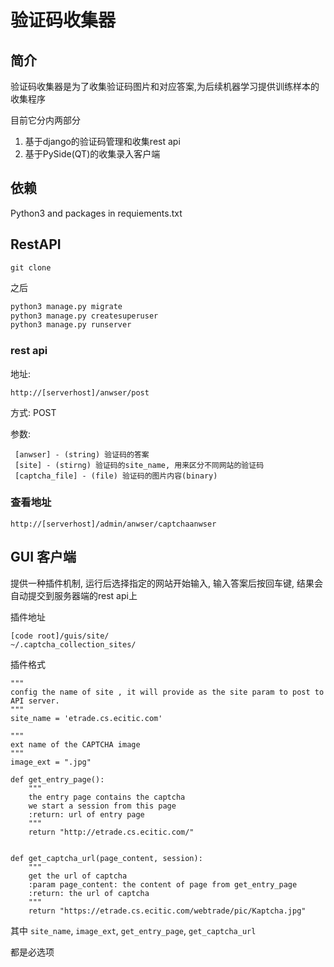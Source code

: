 验证码收集器
===============

简介
-----
验证码收集器是为了收集验证码图片和对应答案,为后续机器学习提供训练样本的收集程序

目前它分内两部分

1. 基于django的验证码管理和收集rest api
1. 基于PySide(QT)的收集录入客户端

依赖
-----
Python3 and packages in requiements.txt

RestAPI
---------

```git clone```

之后
```python
python3 manage.py migrate
python3 manage.py createsuperuser
python3 manage.py runserver
```

### rest api

地址:

```
http://[serverhost]/anwser/post
```

方式:
POST

参数:

```
 [anwser] - (string) 验证码的答案
 [site] - (stirng) 验证码的site_name, 用来区分不同网站的验证码
 [captcha_file] - (file) 验证码的图片内容(binary)
```

### 查看地址

```
http://[serverhost]/admin/anwser/captchaanwser
```

GUI 客户端
---------

提供一种插件机制, 运行后选择指定的网站开始输入, 输入答案后按回车键, 结果会自动提交到服务器端的rest api上

插件地址

```
[code root]/guis/site/
~/.captcha_collection_sites/
```

插件格式

```
"""
config the name of site , it will provide as the site param to post to API server.
"""
site_name = 'etrade.cs.ecitic.com'

"""
ext name of the CAPTCHA image
"""
image_ext = ".jpg"

def get_entry_page():
    """
    the entry page contains the captcha
    we start a session from this page
    :return: url of entry page
    """
    return "http://etrade.cs.ecitic.com/"


def get_captcha_url(page_content, session):
    """
    get the url of captcha
    :param page_content: the content of page from get_entry_page
    :return: the url of captcha
    """
    return "https://etrade.cs.ecitic.com/webtrade/pic/Kaptcha.jpg"
```

其中 ```site_name```, ```image_ext```, ```get_entry_page```, ```get_captcha_url```

都是必选项